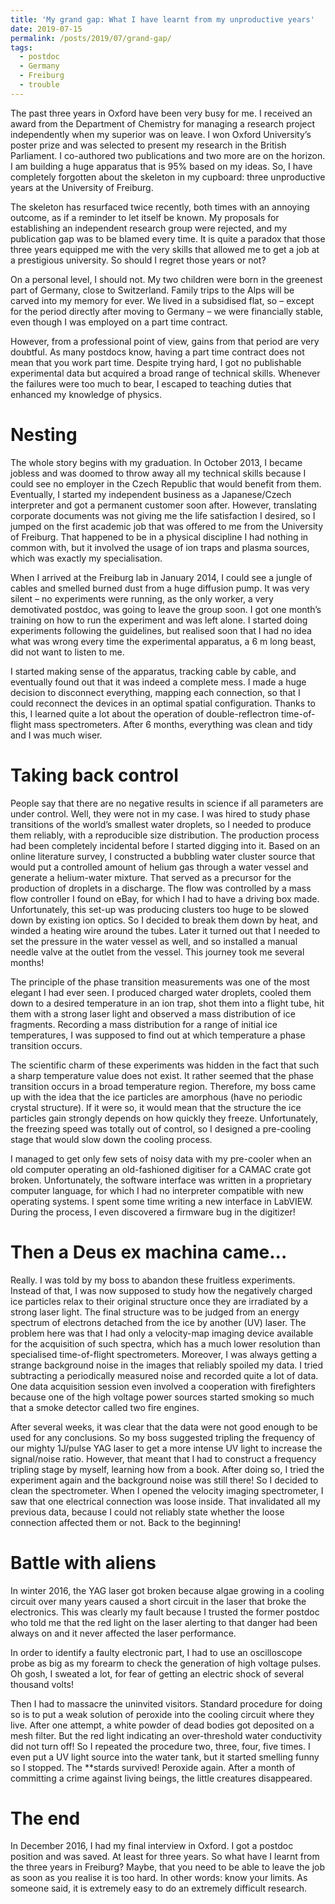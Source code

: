 ```yaml
---
title: 'My grand gap: What I have learnt from my unproductive years'
date: 2019-07-15
permalink: /posts/2019/07/grand-gap/
tags:
  - postdoc
  - Germany
  - Freiburg
  - trouble
---
```


The past three years in Oxford have been very busy for me. I received an award from the Department of Chemistry for managing a research project independently when my superior was on leave. I won Oxford University’s poster prize and was selected to present my research in the British Parliament. I co-authored two publications and two more are on the horizon. I am building a huge apparatus that is 95% based on my ideas. So, I have completely forgotten about the skeleton in my cupboard: three unproductive years at the University of Freiburg.

The skeleton has resurfaced twice recently, both times with an annoying outcome, as if a reminder to let itself be known. My proposals for establishing an independent research group were rejected, and my publication gap was to be blamed every time. It is quite a paradox that those three years equipped me with the very skills that allowed me to get a job at a prestigious university. So should I regret those years or not?

On a personal level, I should not. My two children were born in the greenest part of Germany, close to Switzerland. Family trips to the Alps will be carved into my memory for ever. We lived in a subsidised flat, so – except for the period directly after moving to Germany – we were financially stable, even though I was employed on a part time contract.

However, from a professional point of view, gains from that period are very doubtful. As many postdocs know, having a part time contract does not mean that you work part time. Despite trying hard, I got no publishable experimental data but acquired a broad range of technical skills. Whenever the failures were too much to bear, I escaped to teaching duties that enhanced my knowledge of physics.

Nesting
======

The whole story begins with my graduation. In October 2013, I became jobless and was doomed to throw away all my technical skills because I could see no employer in the Czech Republic that would benefit from them. Eventually, I started my independent business as a Japanese/Czech interpreter and got a permanent customer soon after. However, translating corporate documents was not giving me the life satisfaction I desired, so I jumped on the first academic job that was offered to me from the University of Freiburg. That happened to be in a physical discipline I had nothing in common with, but it involved the usage of ion traps and plasma sources, which was exactly my specialisation.

When I arrived at the Freiburg lab in January 2014, I could see a jungle of cables and smelled burned dust from a huge diffusion pump. It was very silent – no experiments were running, as the only worker, a very demotivated postdoc, was going to leave the group soon. I got one month’s training on how to run the experiment and was left alone. I started doing experiments following the guidelines, but realised soon that I had no idea what was wrong every time the experimental apparatus, a 6 m long beast, did not want to listen to me.

I started making sense of the apparatus, tracking cable by cable, and eventually found out that it was indeed a complete mess. I made a huge decision to disconnect everything, mapping each connection, so that I could reconnect the devices in an optimal spatial configuration. Thanks to this, I learned quite a lot about the operation of double-reflectron time-of-flight mass spectrometers. After 6 months, everything was clean and tidy and I was much wiser.

Taking back control
======

People say that there are no negative results in science if all parameters are under control. Well, they were not in my case. I was hired to study phase transitions of the world’s smallest water droplets, so I needed to produce them reliably, with a reproducible size distribution. The production process had been completely incidental before I started digging into it. Based on an online literature survey, I constructed a bubbling water cluster source that would put a controlled amount of helium gas through a water vessel and generate a helium-water mixture. That served as a precursor for the production of droplets in a discharge. The flow was controlled by a mass flow controller I found on eBay, for which I had to have a driving box made. Unfortunately, this set-up was producing clusters too huge to be slowed down by existing ion optics. So I decided to break them down by heat, and winded a heating wire around the tubes. Later it turned out that I needed to set the pressure in the water vessel as well, and so installed a manual needle valve at the outlet from the vessel. This journey took me several months!

The principle of the phase transition measurements was one of the most elegant I had ever seen. I produced charged water droplets, cooled them down to a desired temperature in an ion trap, shot them into a flight tube, hit them with a strong laser light and observed a mass distribution of ice fragments. Recording a mass distribution for a range of initial ice temperatures, I was supposed to find out at which temperature a phase transition occurs.

The scientific charm of these experiments was hidden in the fact that such a sharp temperature value does not exist. It rather seemed that the phase transition occurs in a broad temperature region. Therefore, my boss came up with the idea that the ice particles are amorphous (have no periodic crystal structure). If it were so, it would mean that the structure the ice particles gain strongly depends on how quickly they freeze. Unfortunately, the freezing speed was totally out of control, so I designed a pre-cooling stage that would slow down the cooling process.

I managed to get only few sets of noisy data with my pre-cooler when an old computer operating an old-fashioned digitiser for a CAMAC crate got broken. Unfortunately, the software interface was written in a proprietary computer language, for which I had no interpreter compatible with new operating systems. I spent some time writing a new interface in LabVIEW. During the process, I even discovered a firmware bug in the digitizer!

Then a Deus ex machina came...
======

Really. I was told by my boss to abandon these fruitless experiments. Instead of that, I was now supposed to study how the negatively charged ice particles relax to their original structure once they are irradiated by a strong laser light. The final structure was to be judged from an energy spectrum of electrons detached from the ice by another (UV) laser. The problem here was that I had only a velocity-map imaging device available for the acquisition of such spectra, which has a much lower resolution than specialised time-of-flight spectrometers. Moreover, I was always getting a strange background noise in the images that reliably spoiled my data. I tried subtracting a periodically measured noise and recorded quite a lot of data. One data acquisition session even involved a cooperation with firefighters because one of the high voltage power sources started smoking so much that a smoke detector called two fire engines.

After several weeks, it was clear that the data were not good enough to be used for any conclusions. So my boss suggested tripling the frequency of our mighty 1J/pulse YAG laser to get a more intense UV light to increase the signal/noise ratio. However, that meant that I had to construct a frequency tripling stage by myself, learning how from a book. After doing so, I tried the experiment again and the background noise was still there! So I decided to clean the spectrometer.
 When I opened the velocity imaging spectrometer, I saw that one electrical connection was loose inside. That invalidated all my previous data, because I could not reliably state whether the loose connection affected them or not. Back to the beginning!
 
Battle with aliens
======

In winter 2016, the YAG laser got broken because algae growing in a cooling circuit over many years caused a short circuit in the laser that broke the electronics. This was clearly my fault because I trusted the former postdoc who told me that the red light on the laser alerting to that danger had been always on and it never affected the laser performance.

In order to identify a faulty electronic part, I had to use an oscilloscope probe as big as my forearm to check the generation of high voltage pulses. Oh gosh, I sweated a lot, for fear of getting an electric shock of several thousand volts!

Then I had to massacre the uninvited visitors. Standard procedure for doing so is to put a weak solution of peroxide into the cooling circuit where they live. After one attempt, a white powder of dead bodies got deposited on a mesh filter. But the red light indicating an over-threshold water conductivity did not turn off! So I repeated the procedure two, three, four, five times. I even put a UV light source into the water tank, but it started smelling funny so I stopped. The **stards survived! Peroxide again. After a month of committing a crime against living beings, the little creatures disappeared.

The end
======

In December 2016, I had my final interview in Oxford. I got a postdoc position and was saved. At least for three years.
So what have I learnt from the three years in Freiburg? Maybe, that you need to be able to leave the job as soon as you realise it is too hard. In other words: know your limits. As someone said,  it is extremely easy to do an extremely difficult research.
